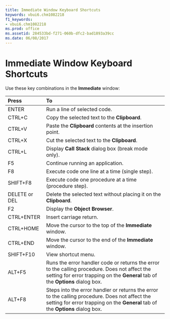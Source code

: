 ```yaml
---
title: Immediate Window Keyboard Shortcuts
keywords: vbui6.chm1082218
f1_keywords:
- vbui6.chm1082218
ms.prod: office
ms.assetid: 284533bd-f271-060b-dfc2-bad1893a39cc
ms.date: 06/08/2017
---
```



# Immediate Window Keyboard Shortcuts

Use these key combinations in the  **Immediate** window:



|**Press**|**To**|
|:-----|:-----|
|ENTER|Run a line of selected code.|
|CTRL+C|Copy the selected text to the  **Clipboard**.|
|CTRL+V|Paste the  **Clipboard** contents at the insertion point.|
|CTRL+X|Cut the selected text to the  **Clipboard**.|
|CTRL+L|Display  **Call** **Stack** dialog box (break mode only).|
|F5|Continue running an application.|
|F8|Execute code one line at a time (single step).|
|SHIFT+F8|Execute code one procedure at a time (procedure step).|
|DELETE or DEL|Delete the selected text without placing it on the  **Clipboard**.|
|F2|Display the  **Object Browser**.|
|CTRL+ENTER|Insert carriage return.|
|CTRL+HOME|Move the cursor to the top of the  **Immediate** window.|
|CTRL+END|Move the cursor to the end of the  **Immediate** window.|
|SHIFT+F10|View shortcut menu.|
|ALT+F5|Runs the error handler code or returns the error to the calling procedure. Does not affect the setting for error trapping on the  **General** tab of the **Options** dialog box.|
|ALT+F8|Steps into the error handler or returns the error to the calling procedure. Does not affect the setting for error trapping on the  **General** tab of the **Options** dialog box.|

